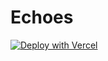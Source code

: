 # Echoes

[![Deploy with Vercel](https://vercel.com/button)](https://vercel.com/new/git/external?repository-url=https://github.com/truimo-dev/Echoes)

